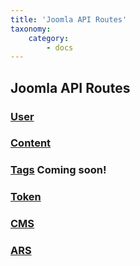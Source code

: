 ```yaml
---
title: 'Joomla API Routes'
taxonomy:
    category:
        - docs
---
```


## Joomla API Routes

### [User](/api-methods/joomla-api-routes/user) ####
### [Content](/api-methods/joomla-api-routes/content) ####
### [Tags](/api-methods/joomla-api-routes/tags) Coming soon! ####
### [Token](/api-methods/joomla-api-routes/token) ####
### [CMS](/api-methods/joomla-api-routes/cms) ####
### [ARS](/api-methods/joomla-api-routes/ars) ####